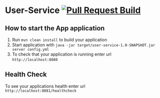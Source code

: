 # User-Service [![Pull Request Build](https://github.com/alvinmarshall/dropwizard-user-service/actions/workflows/pr-build.yaml/badge.svg)](https://github.com/alvinmarshall/dropwizard-user-service/actions/workflows/pr-build.yaml)

How to start the App application
---

1. Run `mvn clean install` to build your application
2. Start application with `java -jar target/user-service-1.0-SNAPSHOT.jar server config.yml`
3. To check that your application is running enter url `http://localhost:8080`

Health Check
---

To see your applications health enter url `http://localhost:8081/healthcheck`
